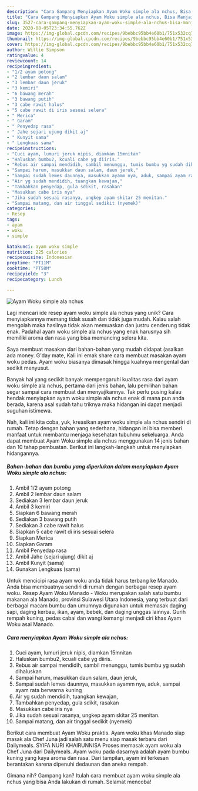 ```yaml
---
description: "Cara Gampang Menyiapkan Ayam Woku simple ala nchus, Bisa Manjain Lidah"
title: "Cara Gampang Menyiapkan Ayam Woku simple ala nchus, Bisa Manjain Lidah"
slug: 3527-cara-gampang-menyiapkan-ayam-woku-simple-ala-nchus-bisa-manjain-lidah
date: 2020-08-05T23:34:55.762Z
image: https://img-global.cpcdn.com/recipes/9bebbc95bb4e60b1/751x532cq70/ayam-woku-simple-ala-nchus-foto-resep-utama.jpg
thumbnail: https://img-global.cpcdn.com/recipes/9bebbc95bb4e60b1/751x532cq70/ayam-woku-simple-ala-nchus-foto-resep-utama.jpg
cover: https://img-global.cpcdn.com/recipes/9bebbc95bb4e60b1/751x532cq70/ayam-woku-simple-ala-nchus-foto-resep-utama.jpg
author: Willie Simpson
ratingvalue: 4
reviewcount: 14
recipeingredient:
- "1/2 ayam potong"
- "2 lembar daun salam"
- "3 lembar daun jeruk"
- "3 kemiri"
- "6 bawang merah"
- "3 bawang putih"
- "3 cabe rawit halus"
- "5 cabe rawit di iris sesuai selera"
- " Merica"
- " Garam"
- " Penyedap rasa"
- " Jahe sejari ujung dikit aj"
- " Kunyit sama"
- " Lengkuas sama"
recipeinstructions:
- "Cuci ayam, lumuri jeruk nipis, diamkan 15mnitan"
- "Haluskan bumbu2, kcuali cabe yg diiris."
- "Rebus air sampai mendidih, sambil menunggu, tumis bumbu yg sudah dihaluskan"
- "Sampai harum, masukkan daun salam, daun jeruk,"
- "Sampai sudah lemes daunnya, masukkan ayamm nya, aduk, sampai ayam rata berwarna kuning"
- "Air yg sudah mendidih, tuangkan kewajan,"
- "Tambahkan penyedap, gula sdikit, rasakan"
- "Masukkan cabe iris nya"
- "Jika sudah sesuai rasanya, ungkep ayam skitar 25 menitan."
- "Sampai matang, dan air tinggal sedikit (nyemek)"
categories:
- Resep
tags:
- ayam
- woku
- simple

katakunci: ayam woku simple 
nutrition: 225 calories
recipecuisine: Indonesian
preptime: "PT11M"
cooktime: "PT58M"
recipeyield: "3"
recipecategory: Lunch

---
```



![Ayam Woku simple ala nchus](https://img-global.cpcdn.com/recipes/9bebbc95bb4e60b1/751x532cq70/ayam-woku-simple-ala-nchus-foto-resep-utama.jpg)

Lagi mencari ide resep ayam woku simple ala nchus yang unik? Cara menyiapkannya memang tidak susah dan tidak juga mudah. Kalau salah mengolah maka hasilnya tidak akan memuaskan dan justru cenderung tidak enak. Padahal ayam woku simple ala nchus yang enak harusnya sih memiliki aroma dan rasa yang bisa memancing selera kita.

Saya membuat masakan dari bahan-bahan yang mudah didapat (asalkan ada money. G&#39;day mate, Kali ini emak share cara membuat masakan ayam woku pedas. Ayam woku biasanya dimasak hingga kuahnya mengental dan sedikit menyusut.

Banyak hal yang sedikit banyak mempengaruhi kualitas rasa dari ayam woku simple ala nchus, pertama dari jenis bahan, lalu pemilihan bahan segar sampai cara membuat dan menyajikannya. Tak perlu pusing kalau hendak menyiapkan ayam woku simple ala nchus enak di mana pun anda berada, karena asal sudah tahu triknya maka hidangan ini dapat menjadi suguhan istimewa.


Nah, kali ini kita coba, yuk, kreasikan ayam woku simple ala nchus sendiri di rumah. Tetap dengan bahan yang sederhana, hidangan ini bisa memberi manfaat untuk membantu menjaga kesehatan tubuhmu sekeluarga. Anda dapat membuat Ayam Woku simple ala nchus menggunakan 14 jenis bahan dan 10 tahap pembuatan. Berikut ini langkah-langkah untuk menyiapkan hidangannya.

<!--inarticleads1-->

##### Bahan-bahan dan bumbu yang diperlukan dalam menyiapkan Ayam Woku simple ala nchus:

1. Ambil 1/2 ayam potong
1. Ambil 2 lembar daun salam
1. Sediakan 3 lembar daun jeruk
1. Ambil 3 kemiri
1. Siapkan 6 bawang merah
1. Sediakan 3 bawang putih
1. Sediakan 3 cabe rawit halus
1. Siapkan 5 cabe rawit di iris sesuai selera
1. Siapkan  Merica
1. Siapkan  Garam
1. Ambil  Penyedap rasa
1. Ambil  Jahe (sejari ujung) dikit aj
1. Ambil  Kunyit (sama)
1. Gunakan  Lengkuas (sama)


Untuk mencicipi rasa ayam woku anda tidak harus terbang ke Manado. Anda bisa membuatnya sendiri di rumah dengan berbagai resep ayam woku. Resep Ayam Woku Manado - Woku merupakan salah satu bumbu makanan ala Manado, provinsi Sulawesi Utara Indonesia, yang terbuat dari berbagai macam bumbu dan umumnya digunakan untuk memasak daging sapi, daging kerbau, ikan, ayam, bebek, dan daging unggas lainnya. Gurih rempah kuning, pedas cabai dan wangi kemangi menjadi ciri khas Ayam Woku asal Manado. 

<!--inarticleads2-->

##### Cara menyiapkan Ayam Woku simple ala nchus:

1. Cuci ayam, lumuri jeruk nipis, diamkan 15mnitan
1. Haluskan bumbu2, kcuali cabe yg diiris.
1. Rebus air sampai mendidih, sambil menunggu, tumis bumbu yg sudah dihaluskan
1. Sampai harum, masukkan daun salam, daun jeruk,
1. Sampai sudah lemes daunnya, masukkan ayamm nya, aduk, sampai ayam rata berwarna kuning
1. Air yg sudah mendidih, tuangkan kewajan,
1. Tambahkan penyedap, gula sdikit, rasakan
1. Masukkan cabe iris nya
1. Jika sudah sesuai rasanya, ungkep ayam skitar 25 menitan.
1. Sampai matang, dan air tinggal sedikit (nyemek)


Berikut cara membuat Ayam Woku praktis. Ayam woku khas Manado siap masak ala Chef Juna jadi salah satu menu siap masak terbaru dari Dailymeals. SYIFA NURI KHAIRUNNISA Proses memasak ayam woku ala Chef Juna dari Dailymeals. Ayam woku pada dasarnya adalah ayam bumbu kuning yang kaya aroma dan rasa. Dari tampilan, ayam ini terkesan berantakan karena dipenuhi dedaunan dan aneka rempah. 

Gimana nih? Gampang kan? Itulah cara membuat ayam woku simple ala nchus yang bisa Anda lakukan di rumah. Selamat mencoba!
